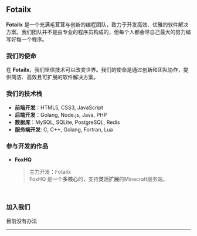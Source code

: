 ## **Fotailx**
**Fotailx** 是一个充满毛茸茸与创新的编程团队，致力于开发高效、优雅的软件解决方案。我们团队并不是由专业的程序员构成的，但每个人都会尽自己最大的努力编写好每一个程序。

### **我们的使命**
在 **Fotailx**，我们坚信技术可以改变世界。我们的使命是通过创新和团队协作，提供简洁、高效且可扩展的软件解决方案。

### **我们的技术栈**
- **前端开发**：HTML5, CSS3, JavaScript
- **后端开发**：Golang, Node.js, Java, PHP
- **数据库**：MySQL, SQLite, PostgreSQL, Redis
- **服务端开发**: C, C++, Golang, Fortran, Lua

### **参与开发的作品**
+ **FoxHQ**
  <br>
  > 主力开发：Fotailx <br>
  > FoxHQ 是一个**多核心**的，支持**灵活扩展**的Minecraft服务端。
  <br>
<!--
+ **Hysper Goo!**
  > 由于团队内部规则。**Hysper Goo!**的功能与细节在目前不能公开<br>
  > **Hysper Goo!** 计划在2026年或2027年开始开发
  <br>
+ **狐在汉正街/Fox in HanZheng Street**
  > **狐在汉正街** 是一款RPG独立游戏，计划使用**虚幻引擎**进行开发。<br>
  > 剧情为狐狸两次在六角亭精神病院（武汉市精神卫生中心）住院两次的经历以及回家后残余精神疾病症状表现制作<br>
  > 计划在**2026**年中旬开始开发，目前项目正在规划中<br>
  > 项目制作出后，除模型文件外的所有代码将会在GitHub上开源
-->
### **加入我们**
<!--无论你是刚开始接触编程的新手，还是拥有多年经验的资深开发者，**Fotailx** 都欢迎你的加入。我们相信每个人都有机会在这里学习、成长，并共同创造精彩的未来。-->
目前没有办法

---

<!--## Fotailx 成员
+ <img>**前端工程师/后端工程师/C语言/C升/毛茸茸** 狐不像 Foxrpointer
+ **Java/毛茸茸** 海游君 Mr_Sea
+ **C语言/C++/毛茸茸** 熬银 All in
+ **Java/C++/毛茸茸** MC20018 20018
-->
